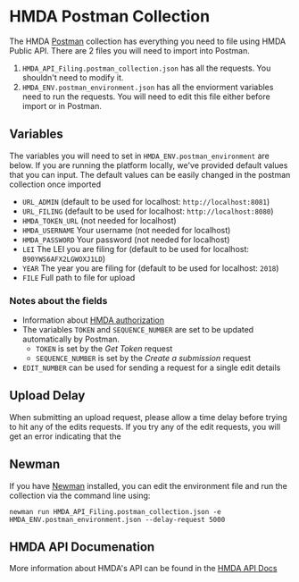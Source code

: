 # HMDA Postman Collection

The HMDA [Postman](https://www.postman.com/) collection has everything you need to file using HMDA Public API. There are 2 files you will need to import into Postman.

1. `HMDA_API_Filing.postman_collection.json` has all the requests. You shouldn't need to modify it.
2. `HMDA_ENV.postman_environment.json` has all the enviorment variables need to run the requests. You will need to edit this file either before import or in Postman.

## Variables

The variables you will need to set in `HMDA_ENV.postman_environment` are below. If you are running the platform locally, we've provided default values that you can input. The default values can be easily changed in the postman collection once imported

- `URL_ADMIN` (default to be used for localhost: `http://localhost:8081`)
- `URL_FILING` (default to be used for localhost: `http://localhost:8080`)
- `HMDA_TOKEN_URL` (not needed for localhost)
- `HMDA_USERNAME` Your username (not needed for localhost)
- `HMDA_PASSWORD` Your password (not needed for localhost)
- `LEI` The LEI you are filing for (default to be used for localhost: `B90YWS6AFX2LGWOXJ1LD`)
- `YEAR` The year you are filing for (default to be used for localhost: `2018`)
- `FILE` Full path to file for upload 

### Notes about the fields
 
- Information about [HMDA authorization](https://cfpb.github.io/hmda-platform/#hmda-filing-api-authorization)
- The variables `TOKEN` and `SEQUENCE_NUMBER` are set to be updated automatically by Postman.
    - `TOKEN` is set by the *Get Token* request
    - `SEQUENCE_NUMBER` is set by the *Create a submission* request
- `EDIT_NUMBER` can be used for sending a request for a single edit details

## Upload Delay

When submitting an upload request, please allow a time delay before trying to hit any of the edits requests. If you try any of the edit requests, you will get an error indicating that the

## Newman

If you have [Newman](https://github.com/postmanlabs/newman) installed, you can edit the environment file and run the collection via the command line using:

```shell
newman run HMDA_API_Filing.postman_collection.json -e HMDA_ENV.postman_environment.json --delay-request 5000
```

## HMDA API Documenation 

More information about HMDA's API can be found in the [HMDA API Docs](https://cfpb.github.io/hmda-platform/#hmda-api-documentation)